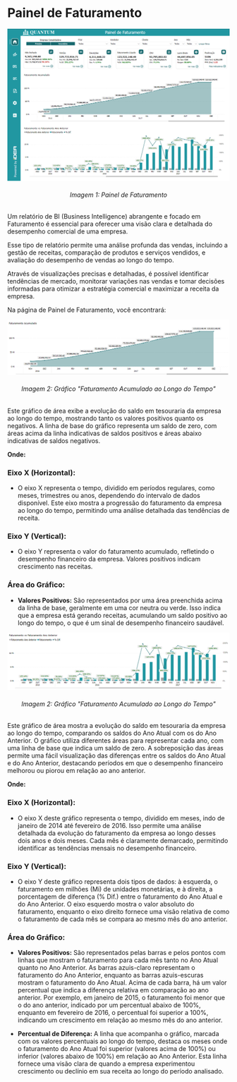 # Painel de Faturamento

!["Painel de Faturamento"](../assets/fat.png)
<h6 align="center">Imagem 1: Painel de Faturamento</h6>

Um relatório de BI (Business Intelligence) abrangente e focado em Faturamento é essencial para oferecer uma visão clara e detalhada do desempenho comercial de uma empresa.

Esse tipo de relatório permite uma análise profunda das vendas, incluindo a gestão de receitas, comparação de produtos e serviços vendidos, e avaliação do desempenho de vendas ao longo do tempo.

Através de visualizações precisas e detalhadas, é possível identificar tendências de mercado, monitorar variações nas vendas e tomar decisões informadas para otimizar a estratégia comercial e maximizar a receita da empresa.

Na página de Painel de Faturamento, você encontrará:

!["Faturamento Acumulado ao Longo do Tempo"](../assets/fat_home_acumulado.png)
<h6 align="center">Imagem 2: Gráfico "Faturamento Acumulado ao Longo do Tempo"</h6>

Este gráfico de área exibe a evolução do saldo em tesouraria da empresa ao longo do tempo, mostrando tanto os valores positivos quanto os negativos. A linha de base do gráfico representa um saldo de zero, com áreas acima da linha indicativas de saldos positivos e áreas abaixo indicativas de saldos negativos.
 
**Onde:**

### Eixo X (Horizontal):
- O eixo X representa o tempo, dividido em períodos regulares, como meses, trimestres ou anos, dependendo do intervalo de dados disponível. Este eixo mostra a progressão do faturamento da empresa ao longo do tempo, permitindo uma análise detalhada das tendências de receita.

### Eixo Y (Vertical):
- O eixo Y representa o valor do faturamento acumulado, refletindo o desempenho financeiro da empresa. Valores positivos indicam crescimento nas receitas.

### Área do Gráfico:
- **Valores Positivos:** São representados por uma área preenchida acima da linha de base, geralmente em uma cor neutra ou verde. Isso indica que a empresa está gerando receitas, acumulando um saldo positivo ao longo do tempo, o que é um sinal de desempenho financeiro saudável.

!["Faturamento Atual vs Ano Anterios"](../assets/fat_home_anoant.png)
<h6 align="center">Imagem 2: Gráfico "Faturamento Acumulado ao Longo do Tempo"</h6>

Este gráfico de área mostra a evolução do saldo em tesouraria da empresa ao longo do tempo, comparando os saldos do Ano Atual com os do Ano Anterior. O gráfico utiliza diferentes áreas para representar cada ano, com uma linha de base que indica um saldo de zero. A sobreposição das áreas permite uma fácil visualização das diferenças entre os saldos do Ano Atual e do Ano Anterior, destacando períodos em que o desempenho financeiro melhorou ou piorou em relação ao ano anterior.

**Onde:**

### Eixo X (Horizontal):
- O eixo X deste gráfico representa o tempo, dividido em meses, indo de janeiro de 2014 até fevereiro de 2016. Isso permite uma análise detalhada da evolução do faturamento da empresa ao longo desses dois anos e dois meses. Cada mês é claramente demarcado, permitindo identificar as tendências mensais no desempenho financeiro.

### Eixo Y (Vertical):
- O eixo Y deste gráfico representa dois tipos de dados: à esquerda, o faturamento em milhões (Mi) de unidades monetárias, e à direita, a porcentagem de diferença (% Dif.) entre o faturamento do Ano Atual e do Ano Anterior. O eixo esquerdo mostra o valor absoluto do faturamento, enquanto o eixo direito fornece uma visão relativa de como o faturamento de cada mês se compara ao mesmo mês do ano anterior.

### Área do Gráfico:
- **Valores Positivos:** São representados pelas barras e pelos pontos com linhas que mostram o faturamento para cada mês tanto no Ano Atual quanto no Ano Anterior. As barras azuis-claro representam o faturamento do Ano Anterior, enquanto as barras azuis-escuras mostram o faturamento do Ano Atual. Acima de cada barra, há um valor percentual que indica a diferença relativa em comparação ao ano anterior. Por exemplo, em janeiro de 2015, o faturamento foi menor que o do ano anterior, indicado por um percentual abaixo de 100%, enquanto em fevereiro de 2016, o percentual foi superior a 100%, indicando um crescimento em relação ao mesmo mês do ano anterior.
  
- **Percentual de Diferença:** A linha que acompanha o gráfico, marcada com os valores percentuais ao longo do tempo, destaca os meses onde o faturamento do Ano Atual foi superior (valores acima de 100%) ou inferior (valores abaixo de 100%) em relação ao Ano Anterior. Esta linha fornece uma visão clara de quando a empresa experimentou crescimento ou declínio em sua receita ao longo do período analisado.
